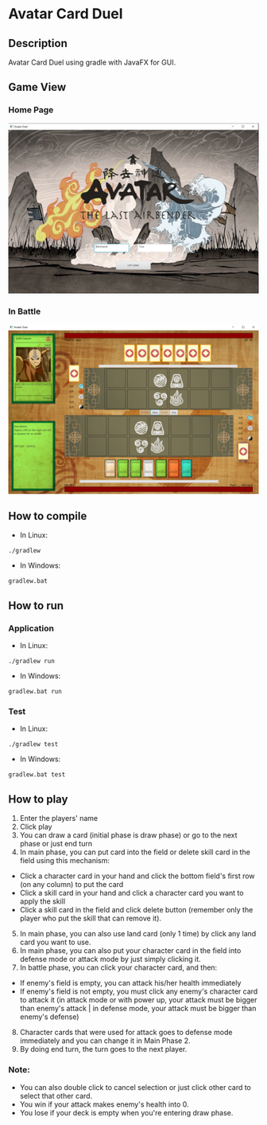 # Avatar Card Duel
## Description
Avatar Card Duel using gradle with JavaFX for GUI.

## Game View
### Home Page
![Home](git_assets/home.png)
### In Battle
![InBattle](git_assets/battle.png)

## How to compile
- In Linux: 
```script
./gradlew
```

- In Windows: 
```script
gradlew.bat
```

## How to run
### Application
- In Linux: 
```script
./gradlew run
```

- In Windows: 
```script
gradlew.bat run
```

### Test
- In Linux: 
```script
./gradlew test
```

- In Windows: 
```script
gradlew.bat test
```

## How to play
1. Enter the players' name
2. Click play
3. You can draw a card (initial phase is draw phase) or go to the next phase or just end turn
4. In main phase, you can put card into the field or delete skill card in the field using this mechanism:
- Click a character card in your hand and click the bottom field's first row (on any column) to put the card
- Click a skill card in your hand and click a character card you want to apply the skill
- Click a skill card in the field and click delete button (remember only the player who put the skill that can remove it).
5. In main phase, you can also use land card (only 1 time) by click any land card you want to use.
6. In main phase, you can also put your character card in the field into defense mode or attack mode by just simply clicking it.
7. In battle phase, you can click your character card, and then:
- If enemy's field is empty, you can attack his/her health immediately
- If enemy's field is not empty, you must click any enemy's character card to attack it (in attack mode or with power up, your attack must be bigger than enemy's attack | in defense mode, your attack must be bigger  than enemy's defense)
8. Character cards that were used for attack goes to defense mode immediately and you can change it in Main Phase 2.
9. By doing end turn, the turn goes to the next player.

### Note:
- You can also double click to cancel selection or just click other card to select that other card.
- You win if your attack makes enemy's health into 0.
- You lose if your deck is empty when you're entering draw phase.